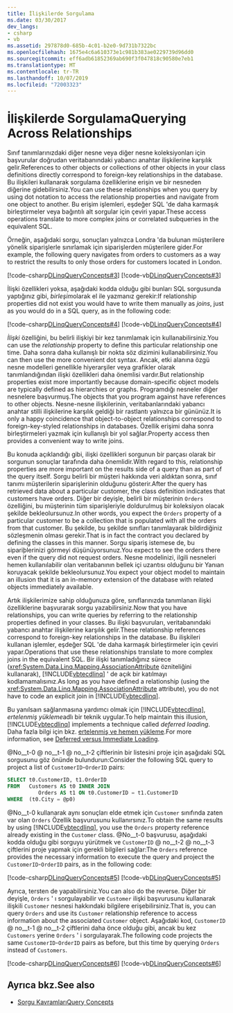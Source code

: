 ```yaml
---
title: İlişkilerde Sorgulama
ms.date: 03/30/2017
dev_langs:
- csharp
- vb
ms.assetid: 297878d0-685b-4c01-b2e0-9d731b7322bc
ms.openlocfilehash: 1675e4c6a610373e1c981b383ae0229739d96dd0
ms.sourcegitcommit: eff6adb61852369ab690f3f047818c90580e7eb1
ms.translationtype: MT
ms.contentlocale: tr-TR
ms.lasthandoff: 10/07/2019
ms.locfileid: "72003323"
---
```

# <a name="querying-across-relationships"></a><span data-ttu-id="94092-102">İlişkilerde Sorgulama</span><span class="sxs-lookup"><span data-stu-id="94092-102">Querying Across Relationships</span></span>
<span data-ttu-id="94092-103">Sınıf tanımlarınızdaki diğer nesne veya diğer nesne koleksiyonları için başvurular doğrudan veritabanındaki yabancı anahtar ilişkilerine karşılık gelir.</span><span class="sxs-lookup"><span data-stu-id="94092-103">References to other objects or collections of other objects in your class definitions directly correspond to foreign-key relationships in the database.</span></span> <span data-ttu-id="94092-104">Bu ilişkileri kullanarak sorgulama özelliklerine erişin ve bir nesneden diğerine gidebilirsiniz.</span><span class="sxs-lookup"><span data-stu-id="94092-104">You can use these relationships when you query by using dot notation to access the relationship properties and navigate from one object to another.</span></span> <span data-ttu-id="94092-105">Bu erişim işlemleri, eşdeğer SQL 'de daha karmaşık birleştirmeler veya bağıntılı alt sorgular için çeviri yapar.</span><span class="sxs-lookup"><span data-stu-id="94092-105">These access operations translate to more complex joins or correlated subqueries in the equivalent SQL.</span></span>  
  
 <span data-ttu-id="94092-106">Örneğin, aşağıdaki sorgu, sonuçları yalnızca Londra 'da bulunan müşterilere yönelik siparişlerle sınırlamak için siparişlerden müşterilere gider.</span><span class="sxs-lookup"><span data-stu-id="94092-106">For example, the following query navigates from orders to customers as a way to restrict the results to only those orders for customers located in London.</span></span>  
  
 [!code-csharp[DLinqQueryConcepts#3](../../../../../../samples/snippets/csharp/VS_Snippets_Data/DLinqQueryConcepts/cs/Program.cs#3)]
 [!code-vb[DLinqQueryConcepts#3](../../../../../../samples/snippets/visualbasic/VS_Snippets_Data/DLinqQueryConcepts/vb/Module1.vb#3)]  
  
 <span data-ttu-id="94092-107">İlişki özellikleri yoksa, aşağıdaki kodda olduğu gibi bunları SQL sorgusunda yaptığınız gibi, *birleşim*olarak el ile yazmanız gerekir:</span><span class="sxs-lookup"><span data-stu-id="94092-107">If relationship properties did not exist you would have to write them manually as *joins*, just as you would do in a SQL query, as in the following code:</span></span>  
  
 [!code-csharp[DLinqQueryConcepts#4](../../../../../../samples/snippets/csharp/VS_Snippets_Data/DLinqQueryConcepts/cs/Program.cs#4)]
 [!code-vb[DLinqQueryConcepts#4](../../../../../../samples/snippets/visualbasic/VS_Snippets_Data/DLinqQueryConcepts/vb/Module1.vb#4)]  
  
 <span data-ttu-id="94092-108">*İlişki* özelliğini, bu belirli ilişkiyi bir kez tanımlamak için kullanabilirsiniz.</span><span class="sxs-lookup"><span data-stu-id="94092-108">You can use the *relationship* property to define this particular relationship one time.</span></span> <span data-ttu-id="94092-109">Daha sonra daha kullanışlı bir nokta söz dizimini kullanabilirsiniz.</span><span class="sxs-lookup"><span data-stu-id="94092-109">You can then use the more convenient dot syntax.</span></span> <span data-ttu-id="94092-110">Ancak, etki alanına özgü nesne modelleri genellikle hiyerarşiler veya grafikler olarak tanımlandığından ilişki özellikleri daha önemlisi vardır.</span><span class="sxs-lookup"><span data-stu-id="94092-110">But relationship properties exist more importantly because domain-specific object models are typically defined as hierarchies or graphs.</span></span> <span data-ttu-id="94092-111">Programdığı nesneler diğer nesnelere başvurmuş.</span><span class="sxs-lookup"><span data-stu-id="94092-111">The objects that you program against have references to other objects.</span></span> <span data-ttu-id="94092-112">Nesne-nesne ilişkilerinin, veritabanlarındaki yabancı anahtar stilli ilişkilerine karşılık geldiği bir rastlantı yalnızca bir gününüz.</span><span class="sxs-lookup"><span data-stu-id="94092-112">It is only a happy coincidence that object-to-object relationships correspond to foreign-key-styled relationships in databases.</span></span> <span data-ttu-id="94092-113">Özellik erişimi daha sonra birleştirmeleri yazmak için kullanışlı bir yol sağlar.</span><span class="sxs-lookup"><span data-stu-id="94092-113">Property access then provides a convenient way to write joins.</span></span>  
  
 <span data-ttu-id="94092-114">Bu konuda açıklandığı gibi, ilişki özellikleri sorgunun bir parçası olarak bir sorgunun sonuçlar tarafında daha önemlidir.</span><span class="sxs-lookup"><span data-stu-id="94092-114">With regard to this, relationship properties are more important on the results side of a query than as part of the query itself.</span></span> <span data-ttu-id="94092-115">Sorgu belirli bir müşteri hakkında veri aldıktan sonra, sınıf tanımı müşterilerin siparişlerinin olduğunu gösterir.</span><span class="sxs-lookup"><span data-stu-id="94092-115">After the query has retrieved data about a particular customer, the class definition indicates that customers have orders.</span></span> <span data-ttu-id="94092-116">Diğer bir deyişle, belirli bir müşterinin `Orders` özelliğini, bu müşterinin tüm siparişleriyle doldurulmuş bir koleksiyon olacak şekilde bekleolursunuz.</span><span class="sxs-lookup"><span data-stu-id="94092-116">In other words, you expect the `Orders` property of a particular customer to be a collection that is populated with all the orders from that customer.</span></span> <span data-ttu-id="94092-117">Bu şekilde, bu şekilde sınıfları tanımlayarak bildirdiğiniz sözleşmenin olması gerekir.</span><span class="sxs-lookup"><span data-stu-id="94092-117">That is in fact the contract you declared by defining the classes in this manner.</span></span> <span data-ttu-id="94092-118">Sorgu sipariş istemese de, bu sipariþlerinizi görmeyi düşünüyorsunuz.</span><span class="sxs-lookup"><span data-stu-id="94092-118">You expect to see the orders there even if the query did not request orders.</span></span> <span data-ttu-id="94092-119">Nesne modelinizi, ilgili nesneleri hemen kullanılabilir olan veritabanının bellek içi uzantısı olduğunu bir Yanıan koruyacak şekilde bekleolursunuz.</span><span class="sxs-lookup"><span data-stu-id="94092-119">You expect your object model to maintain an illusion that it is an in-memory extension of the database with related objects immediately available.</span></span>  
  
 <span data-ttu-id="94092-120">Artık ilişkilerimize sahip olduğunuza göre, sınıflarınızda tanımlanan ilişki özelliklerine başvurarak sorgu yazabilirsiniz.</span><span class="sxs-lookup"><span data-stu-id="94092-120">Now that you have relationships, you can write queries by referring to the relationship properties defined in your classes.</span></span> <span data-ttu-id="94092-121">Bu ilişki başvuruları, veritabanındaki yabancı anahtar ilişkilerine karşılık gelir.</span><span class="sxs-lookup"><span data-stu-id="94092-121">These relationship references correspond to foreign-key relationships in the database.</span></span> <span data-ttu-id="94092-122">Bu ilişkileri kullanan işlemler, eşdeğer SQL 'de daha karmaşık birleştirmeler için çeviri yapar.</span><span class="sxs-lookup"><span data-stu-id="94092-122">Operations that use these relationships translate to more complex joins in the equivalent SQL.</span></span> <span data-ttu-id="94092-123">Bir ilişki tanımladığınız sürece (<xref:System.Data.Linq.Mapping.AssociationAttribute> özniteliğini kullanarak), [!INCLUDE[vbtecdlinq](../../../../../../includes/vbtecdlinq-md.md)] ' de açık bir katılmayı kodlamamalısınız.</span><span class="sxs-lookup"><span data-stu-id="94092-123">As long as you have defined a relationship (using the <xref:System.Data.Linq.Mapping.AssociationAttribute> attribute), you do not have to code an explicit join in [!INCLUDE[vbtecdlinq](../../../../../../includes/vbtecdlinq-md.md)].</span></span>  
  
 <span data-ttu-id="94092-124">Bu yanılsaın sağlanmasına yardımcı olmak için [!INCLUDE[vbtecdlinq](../../../../../../includes/vbtecdlinq-md.md)], *ertelenmiş yükleme*adlı bir teknik uygular.</span><span class="sxs-lookup"><span data-stu-id="94092-124">To help maintain this illusion, [!INCLUDE[vbtecdlinq](../../../../../../includes/vbtecdlinq-md.md)] implements a technique called *deferred loading*.</span></span> <span data-ttu-id="94092-125">Daha fazla bilgi için bkz. [ertelenmiş ve hemen yükleme](deferred-versus-immediate-loading.md).</span><span class="sxs-lookup"><span data-stu-id="94092-125">For more information, see [Deferred versus Immediate Loading](deferred-versus-immediate-loading.md).</span></span>  
  
 <span data-ttu-id="94092-126">@No__t-0 @ no__t-1 @ no__t-2 çiftlerinin bir listesini proje için aşağıdaki SQL sorgusunu göz önünde bulundurun:</span><span class="sxs-lookup"><span data-stu-id="94092-126">Consider the following SQL query to project a list of `CustomerID`-`OrderID` pairs:</span></span>  
  
```sql
SELECT t0.CustomerID, t1.OrderID  
FROM   Customers AS t0 INNER JOIN  
          Orders AS t1 ON t0.CustomerID = t1.CustomerID  
WHERE  (t0.City = @p0)  
```  
  
 <span data-ttu-id="94092-127">@No__t-0 kullanarak aynı sonuçları elde etmek için `Customer` sınıfında zaten var olan `Orders` Özellik başvurusunu kullanırsınız.</span><span class="sxs-lookup"><span data-stu-id="94092-127">To obtain the same results by using [!INCLUDE[vbtecdlinq](../../../../../../includes/vbtecdlinq-md.md)], you use the `Orders` property reference already existing in the `Customer` class.</span></span> <span data-ttu-id="94092-128">@No__t-0 başvurusu, aşağıdaki kodda olduğu gibi sorguyu yürütmek ve `CustomerID` @ no__t-2 @ no__t-3 çiftlerini proje yapmak için gerekli bilgileri sağlar:</span><span class="sxs-lookup"><span data-stu-id="94092-128">The `Orders` reference provides the necessary information to execute the query and project the `CustomerID`-`OrderID` pairs, as in the following code:</span></span>  
  
 [!code-csharp[DLinqQueryConcepts#5](../../../../../../samples/snippets/csharp/VS_Snippets_Data/DLinqQueryConcepts/cs/Program.cs#5)]
 [!code-vb[DLinqQueryConcepts#5](../../../../../../samples/snippets/visualbasic/VS_Snippets_Data/DLinqQueryConcepts/vb/Module1.vb#5)]  
  
 <span data-ttu-id="94092-129">Ayrıca, tersten de yapabilirsiniz.</span><span class="sxs-lookup"><span data-stu-id="94092-129">You can also do the reverse.</span></span> <span data-ttu-id="94092-130">Diğer bir deyişle, `Orders` ' ı sorgulayabilir ve `Customer` ilişki başvurusunu kullanarak ilişkili `Customer` nesnesi hakkındaki bilgilere erişebilirsiniz.</span><span class="sxs-lookup"><span data-stu-id="94092-130">That is, you can query `Orders` and use its `Customer` relationship reference to access information about the associated `Customer` object.</span></span> <span data-ttu-id="94092-131">Aşağıdaki kod, `CustomerID` @ no__t-1 @ no__t-2 çiftlerini daha önce olduğu gibi, ancak bu kez `Customers` yerine `Orders` ' i sorgulayarak.</span><span class="sxs-lookup"><span data-stu-id="94092-131">The following code projects the same `CustomerID`-`OrderID` pairs as before, but this time by querying `Orders` instead of `Customers`.</span></span>  
  
 [!code-csharp[DLinqQueryConcepts#6](../../../../../../samples/snippets/csharp/VS_Snippets_Data/DLinqQueryConcepts/cs/Program.cs#6)]
 [!code-vb[DLinqQueryConcepts#6](../../../../../../samples/snippets/visualbasic/VS_Snippets_Data/DLinqQueryConcepts/vb/Module1.vb#6)]  
  
## <a name="see-also"></a><span data-ttu-id="94092-132">Ayrıca bkz.</span><span class="sxs-lookup"><span data-stu-id="94092-132">See also</span></span>

- [<span data-ttu-id="94092-133">Sorgu Kavramları</span><span class="sxs-lookup"><span data-stu-id="94092-133">Query Concepts</span></span>](query-concepts.md)

